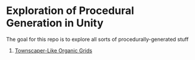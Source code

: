 # Exploration of Procedural Generation in Unity
The goal for this repo is to explore all sorts of procedurally-generated stuff

1. [Townscaper-Like Organic Grids][1]

[1]: /Procedural%20Generation/
